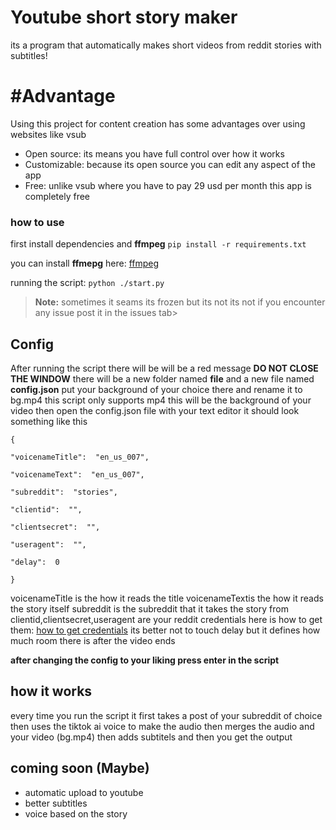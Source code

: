 
# Youtube short story maker
its a program that automatically makes short videos from reddit stories with subtitles!


# #Advantage

Using this project for content creation has some advantages over using websites like vsub

 - Open source: its means you have full control over how it works
 - Customizable: because its open source you can edit any aspect of the app
 - Free: unlike vsub where you have to pay 29 usd per month this app is completely free

### how to use

first install dependencies and **ffmpeg**
```pip install -r requirements.txt```

you can install **ffmepg** here:
[ffmpeg](www.ffmpeg.org)

running the script:
```python ./start.py```
> **Note:** sometimes it seams its frozen but its not its not if you encounter any issue post it in the issues tab>


## Config

After running the script there will be will be a red message **DO NOT CLOSE THE WINDOW** there will be a new folder named **file** and a new file named **config.json** put your background of your choice there and rename it to bg.mp4 this script only supports mp4 this will be the background of your video then open the config.json file with your text editor  it should look something like this

```
{

"voicenameTitle":  "en_us_007",

"voicenameText":  "en_us_007",

"subreddit":  "stories",

"clientid":  "",

"clientsecret":  "",

"useragent":  "",

"delay":  0

}
```

voicenameTitle is the how it reads the title
voicenameTextis the how it reads the story itself
subreddit is the subreddit that it takes the story from
clientid,clientsecret,useragent are your reddit credentials here is how to get them:
[how to get credentials](www.geeksforgeeks.org/how-to-get-client_id-and-client_secret-for-python-reddit-api-registration/)
its better not to touch delay but it defines how much room there is after the video ends

**after changing the config to your liking press enter in the script**



## how it works
every time you run the script it first takes a post of your subreddit of choice then uses the tiktok ai voice to make the audio then merges the audio and your video (bg.mp4) then adds subtitels and then you get the output

## coming soon (Maybe)

 - automatic upload to youtube
 - better subtitles
 - voice based on the story

